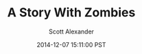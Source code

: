 ---
layout: podcast
title: "A Story With Zombies"
author: Scott Alexander
description: https://slatestarcodex.com/2014/12/07/a-story-with-zombies/
date: 2014-12-07 15:11:00 PST
length: 1961384
duration: 490
guid: a-story-with-zombies
---